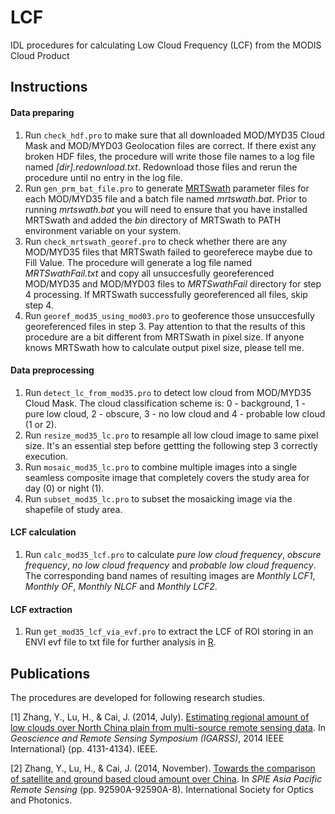 LCF
===

IDL procedures for calculating Low Cloud Frequency (LCF) from the MODIS Cloud Product

## Instructions
#### Data preparing
1. Run `check_hdf.pro` to make sure that all downloaded MOD/MYD35 Cloud Mask and MOD/MYD03 Geolocation files are correct. If there exist any broken HDF files, the procedure will write those file names to a log file named *[dir].redownload.txt*. Redownload those files and rerun the procedure until no entry in the log file.
2. Run `gen_prm_bat_file.pro` to generate [MRTSwath](https://lpdaac.usgs.gov/tools/modis_reprojection_tool_swath) parameter files for each MOD/MYD35 file and a batch file named *mrtswath.bat*. Prior to running *mrtswath.bat* you will need to ensure that you have installed MRTSwath and added the *bin* directory of MRTSwath to PATH environment variable on your system.
3. Run `check_mrtswath_georef.pro` to check whether there are any MOD/MYD35 files that MRTSwath failed to georeferece maybe due to Fill Value. The procedure will generate a log file named *MRTSwathFail.txt* and copy all unsuccesfully georeferenced MOD/MYD35 and MOD/MYD03 files to *MRTSwathFail* directory for step 4 processing. If MRTSwath successfully georeferenced all files, skip step 4.
4. Run `georef_mod35_using_mod03.pro` to geoference those unsuccesfully georeferenced files in step 3. Pay attention to that the results of this procedure are a bit different from MRTSwath in pixel size. If anyone knows MRTSwath how to calculate output pixel size, please tell me.

#### Data preprocessing
1. Run `detect_lc_from_mod35.pro` to detect low cloud from MOD/MYD35 Cloud Mask. The cloud classification scheme is: 0 - background, 1 - pure low cloud, 2 - obscure, 3 - no low cloud and 4 - probable low cloud (1 or 2).
2. Run `resize_mod35_lc.pro` to resample all low cloud image to same pixel size. It's an essential step before gettting the following step 3 correctly execution.
3. Run `mosaic_mod35_lc.pro` to combine multiple images into a single seamless composite image that completely covers the study area for day (0) or night (1).
4. Run `subset_mod35_lc.pro` to subset the mosaicking image via the shapefile of study area.

#### LCF calculation
1. Run `calc_mod35_lcf.pro` to calculate *pure low cloud frequency*, *obscure frequency*, *no low cloud frequency* and *probable low cloud frequency*. The corresponding band names of resulting images are *Monthly LCF1*, *Monthly OF*, *Monthly NLCF* and *Monthly LCF2*.

#### LCF extraction
1. Run `get_mod35_lcf_via_evf.pro` to extract the LCF of ROI storing in an ENVI evf file to txt file for further analysis in [R](http://www.r-project.org/).

## Publications

The procedures are developed for following research studies.

[1] Zhang, Y., Lu, H., & Cai, J. (2014, July). [Estimating regional amount of low clouds over North China plain from multi-source remote sensing data](http://ieeexplore.ieee.org/xpls/abs_all.jsp?arnumber=6947396&tag=1). In *Geoscience and Remote Sensing Symposium (IGARSS)*, 2014 IEEE International} (pp. 4131-4134). IEEE.

[2] Zhang, Y., Lu, H., & Cai, J. (2014, November). [Towards the comparison of satellite and ground based cloud amount over China](http://proceedings.spiedigitallibrary.org/proceeding.aspx?articleid=1935141). In *SPIE Asia Pacific Remote Sensing* (pp. 92590A-92590A-8). International Society for Optics and Photonics.
